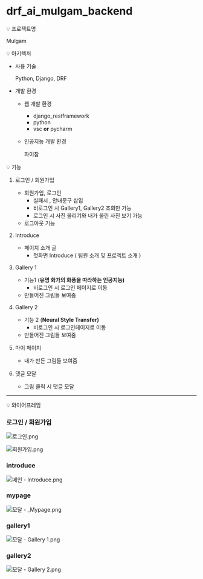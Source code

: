# drf_ai_mulgam_backend
<aside>
💡 프로젝트명

</aside>

Mulgam

<aside>
💡 아키텍처

</aside>

- 사용 기술
    
    Python, Django, DRF
    
- 개발 환경
    - 웹 개발 환경
        - django_restframework
        - python
        - vsc **or** pycharm
    - 인공지능 개발 환경
        
        파이참
        

 

<aside>
💡 기능

</aside>

1. 로그인 / 회원가입 
    - 회원가입, 로그인
        - 실패시 , 안내문구 삽입
        - 비로그인 시 Gallery1, Gallery2 조회만 가능
        - 로그인 시 사진 올리기와 내가 올린 사진 보기 가능
    - 로그아웃 기능
    
2. Introduce
    - 페이지 소개 글
        - 첫화면 Introduce ( 팀원 소개 및 프로젝트 소개 )
    
3. Gallery 1
    - 기능1 (**유명 화가의 화풍을 따라하는 인공지능)**
        - 비로그인 시 로그인 페이지로 이동
    - 만들어진 그림들 보여줌

1. Gallery 2  
    - 기능 2 (**Neural Style Transfer)**
        - 비로그인 시 로그인페이지로 이동
    - 만들어진 그림들 보여줌

1. 마이 페이지
    - 내가 만든 그림들 보여줌
    
2.  댓글 모달
    - 그림 클릭 시 댓글 모달
    

---

<aside>
💡 와이어프레임

</aside>

### 로그인 / 회원가입

![로그인.png](https://s3-us-west-2.amazonaws.com/secure.notion-static.com/90fce6dd-1e2a-47d1-95e9-3016c537b77d/로그인.png)

![회원가입.png](https://s3-us-west-2.amazonaws.com/secure.notion-static.com/51b82863-35c1-41aa-8517-7cbc85b2f436/회원가입.png)

### introduce

![메인 - Introduce.png](https://s3-us-west-2.amazonaws.com/secure.notion-static.com/d5ce7e14-aebb-4d9c-8e1a-d55ce4c211cd/메인_-_Introduce.png)

### mypage

![모달 - _Mypage.png](https://s3-us-west-2.amazonaws.com/secure.notion-static.com/0a60974d-d1e8-4910-8ed7-d056f8bb534e/모달_-__Mypage.png)

### gallery1

![모달 - Gallery 1.png](https://s3-us-west-2.amazonaws.com/secure.notion-static.com/985bf7ab-e67e-48f3-913f-cf82cfa67ba9/모달_-_Gallery_1.png)

### gallery2

![모달 - Gallery 2.png](https://s3-us-west-2.amazonaws.com/secure.notion-static.com/030369f9-34a0-4d21-bf06-20d458fa53c7/모달_-_Gallery_2.png)
